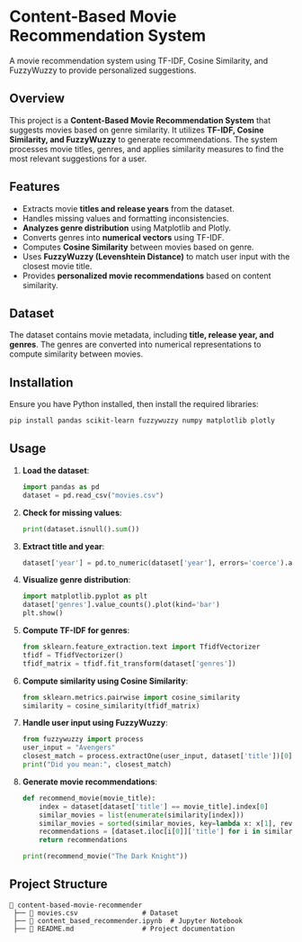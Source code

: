 # Content-Based Movie Recommendation System
A movie recommendation system using TF-IDF, Cosine Similarity, and FuzzyWuzzy to provide personalized suggestions.

## Overview
This project is a **Content-Based Movie Recommendation System** that suggests movies based on genre similarity. It utilizes **TF-IDF, Cosine Similarity, and FuzzyWuzzy** to generate recommendations. The system processes movie titles, genres, and applies similarity measures to find the most relevant suggestions for a user.

## Features
- Extracts movie **titles and release years** from the dataset.
- Handles missing values and formatting inconsistencies.
- **Analyzes genre distribution** using Matplotlib and Plotly.
- Converts genres into **numerical vectors** using TF-IDF.
- Computes **Cosine Similarity** between movies based on genre.
- Uses **FuzzyWuzzy (Levenshtein Distance)** to match user input with the closest movie title.
- Provides **personalized movie recommendations** based on content similarity.

## Dataset
The dataset contains movie metadata, including **title, release year, and genres**. The genres are converted into numerical representations to compute similarity between movies.

## Installation
Ensure you have Python installed, then install the required libraries:

```bash
pip install pandas scikit-learn fuzzywuzzy numpy matplotlib plotly
```

## Usage
1. **Load the dataset**:
   ```python
   import pandas as pd
   dataset = pd.read_csv("movies.csv")
   ```

2. **Check for missing values**:
   ```python
   print(dataset.isnull().sum())
   ```

3. **Extract title and year**:
   ```python
   dataset['year'] = pd.to_numeric(dataset['year'], errors='coerce').astype('Int64')
   ```

4. **Visualize genre distribution**:
   ```python
   import matplotlib.pyplot as plt
   dataset['genres'].value_counts().plot(kind='bar')
   plt.show()
   ```

5. **Compute TF-IDF for genres**:
   ```python
   from sklearn.feature_extraction.text import TfidfVectorizer
   tfidf = TfidfVectorizer()
   tfidf_matrix = tfidf.fit_transform(dataset['genres'])
   ```

6. **Compute similarity using Cosine Similarity**:
   ```python
   from sklearn.metrics.pairwise import cosine_similarity
   similarity = cosine_similarity(tfidf_matrix)
   ```

7. **Handle user input using FuzzyWuzzy**:
   ```python
   from fuzzywuzzy import process
   user_input = "Avengers"
   closest_match = process.extractOne(user_input, dataset['title'])[0]
   print("Did you mean:", closest_match)
   ```

8. **Generate movie recommendations**:
   ```python
   def recommend_movie(movie_title):
       index = dataset[dataset['title'] == movie_title].index[0]
       similar_movies = list(enumerate(similarity[index]))
       similar_movies = sorted(similar_movies, key=lambda x: x[1], reverse=True)[1:6]
       recommendations = [dataset.iloc[i[0]]['title'] for i in similar_movies]
       return recommendations
   ```
   ```python
   print(recommend_movie("The Dark Knight"))
   ```

## Project Structure
```
📂 content-based-movie-recommender
 ├── 📄 movies.csv                # Dataset
 ├── 📄 content_based_recommender.ipynb  # Jupyter Notebook
 ├── 📄 README.md                 # Project documentation

```
